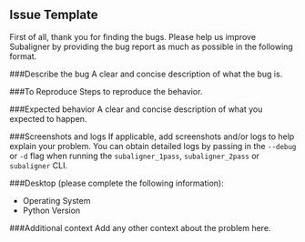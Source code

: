 ## Issue Template
First of all, thank you for finding the bugs. Please help us improve Subaligner by providing the bug report as much as possible in the following format.

###Describe the bug
A clear and concise description of what the bug is.

###To Reproduce
Steps to reproduce the behavior.

###Expected behavior
A clear and concise description of what you expected to happen.

###Screenshots and logs
If applicable, add screenshots and/or logs to help explain your problem. You can obtain detailed logs by passing in the `--debug` or `-d` flag when running the `subaligner_1pass`, `subaligner_2pass` or `subaligner` CLI.

###Desktop (please complete the following information):
 - Operating System
 - Python Version

###Additional context
Add any other context about the problem here.